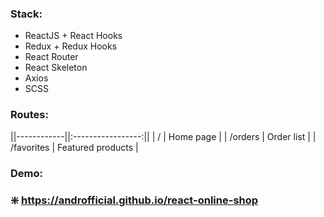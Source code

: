 ### Stack:
* ReactJS + React Hooks
* Redux + Redux Hooks
* React Router 
* React Skeleton
* Axios
* SCSS

### Routes:
||------------||:-----------------:||
| /          | Home page         |
| /orders    | Order list        |
| /favorites | Featured products |

### Demo:
### :sparkle: https://androfficial.github.io/react-online-shop
